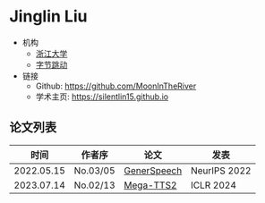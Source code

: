 # Jinglin Liu

- 机构
  - [浙江大学](../Institutions/CHN-ZJU_浙江大学.md)
  - [字节跳动](../Institutions/CHN-ByteDance.md)
- 链接
  - Github: https://github.com/MoonInTheRiver
  - 学术主页: https://silentlin15.github.io

## 论文列表

| 时间 | 作者序 | 论文 | 发表 |
|:-:|:-:|---|---|
| 2022.05.15 | No.03/05 | [GenerSpeech](../Models/TTS2_Acoustic/2022.05.15_GenerSpeech.md) | NeurIPS 2022
| 2023.07.14 | No.02/13 | [Mega-TTS2](../Models/Speech_LLM/2023.07.14_Mega-TTS2.md) | ICLR 2024